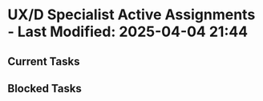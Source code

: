 # UX/D Specialist Active Assignments - Last Modified: 2025-04-04 21:44

## Current Tasks
<!-- List current UX/D tasks here -->

## Blocked Tasks
<!-- List blocked UX/D tasks here -->